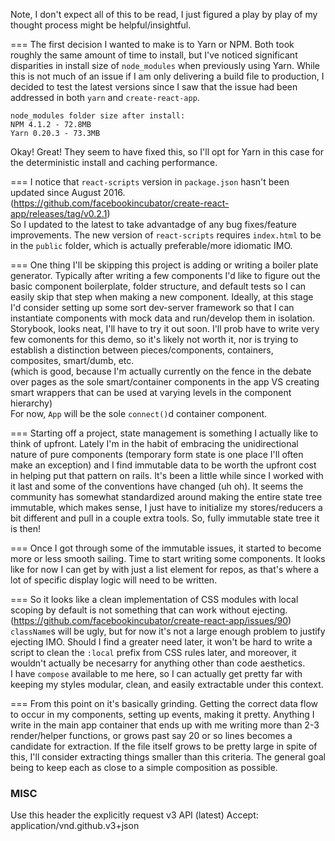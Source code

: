 Note, I don't expect all of this to be read, I just figured a play by play of my thought process might be helpful/insightful.

===
The first decision I wanted to make is to Yarn or NPM.
Both took roughly the same amount of time to install, but I've noticed significant disparities in install size of `node_modules` when previously using Yarn. While this is not much of an issue if I am only delivering a build file to production, I decided to test the latest versions since I saw that the issue had been addressed in both `yarn` and `create-react-app`.
```
node_modules folder size after install:
NPM 4.1.2 - 72.8MB
Yarn 0.20.3 - 73.3MB
```
Okay! Great! They seem to have fixed this, so I'll opt for Yarn in this case for the deterministic install and caching performance.

===
I notice that `react-scripts` version in `package.json` hasn't been updated since August 2016.  
(https://github.com/facebookincubator/create-react-app/releases/tag/v0.2.1)  
So I updated to the latest to take advantadge of any bug fixes/feature improvements.
The new version of `react-scripts` requires `index.html` to be in the `public` folder, which is actually preferable/more idiomatic IMO.

===
One thing I'll be skipping this project is adding or writing a boiler plate generator. Typically after writing a few components I'd like to figure out the basic component boilerplate, folder structure, and default tests so I can easily skip that step when making a new component.
Ideally, at this stage I'd consider setting up some sort dev-server framework so that I can instantiate components with mock data and run/develop them in isolation. Storybook, looks neat, I'll have to try it out soon.
I'll prob have to write very few comonents for this demo, so it's likely not worth it, nor is trying to establish a distinction between pieces/components, containers, composites, smart/dumb, etc.  
(which is good, because I'm actually currently on the fence in the debate over pages as the sole smart/container components in the app VS creating smart wrappers that can be used at varying levels in the component hierarchy)  
For now, `App` will be the sole `connect()`d container component.

===
Starting off a project, state management is something I actually like to think of upfront. Lately I'm in the habit of embracing the unidirectional nature of pure components (temporary form state is one place I'll often make an exception) and I find immutable data to be worth the upfront cost in helping put that pattern on rails. It's been a little while since I worked with it last and some of the conventions have changed (uh oh). It seems the community has somewhat standardized around making the entire state tree immutable, which makes sense, I just have to initialize my stores/reducers a bit different and pull in a couple extra tools.
So, fully immutable state tree it is then!

===
Once I got through some of the immutable issues, it started to become more or less smooth sailing. Time to start writing some components.
It looks like for now I can get by with just a list element for repos, as that's where a lot of specific display logic will need to be written.

===
So it looks like a clean implementation of CSS modules with local scoping by default is not something that can work without ejecting.  
(https://github.com/facebookincubator/create-react-app/issues/90)  
`className`s will be ugly, but for now it's not a large enough problem to justify ejecting IMO. Should I find a greater need later, it won't be hard to write a script to clean the `:local` prefix from CSS rules later, and moreover, it wouldn't actually be necesarry for anything other than code aesthetics.  
I have `compose` available to me here, so I can actually get pretty far with keeping my styles modular, clean, and easily extractable under this context.

===
From this point on it's basically grinding. Getting the correct data flow to occur in my components, setting up events, making it pretty. Anything I write in the main app container that ends up with me writing more than 2-3 render/helper functions, or grows past say 20 or so lines becomes a candidate for extraction. If the file itself grows to be pretty large in spite of this, I'll  consider extracting things smaller than this criteria. The general goal being to keep each as close to a simple composition as possible.


### MISC
Use this header the explicitly request v3 API (latest)
Accept: application/vnd.github.v3+json



